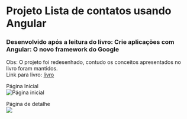 # Projeto Lista de contatos usando Angular
### Desenvolvido após a leitura do livro: Crie aplicações com Angular: O novo framework do Google

Obs: O projeto foi redesenhado, contudo os conceitos apresentados no livro foram mantidos.  
Link para livro: [livro](https://www.casadocodigo.com.br/products/livro-angular)

Página Inicial  
![Página inicial](http://i67.tinypic.com/34hhu6c.png)

Página de detalhe  
![](http://i63.tinypic.com/2s00ec0.png)
